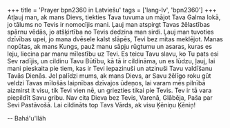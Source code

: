 +++
title = 'Prayer bpn2360 in Latviešu'
tags = ['lang-lv', 'bpn2360']
+++
Atļauj man, ak mans Dievs, tiekties Tava tuvuma un mājot Tava Galma lokā, jo tālums no Tevis ir nomocījis mani. Ļauj man atspirgt Tavas žēlastības spārnu vēdās, jo atšķirtība no Tevis dedzina man sirdi. Ļauj man tuvoties dzīvības upei, jo mana dvēsele kalst slāpēs, Tevi bez mitas meklējot.
Manas nopūtas, ak mans Kungs, pauž manu sāpju rūgtumu un asaras, kuras es leju, liecina par manu mīlestību uz Tevi.
Es teicu Tavu slavu, ko Tu pats esi Sev radījis, un cildinu Tavu Būtību, kā tā ir cildināma, un es lūdzu, ļauj, lai mani pieskaita pie tiem, kas ir Tevi iepazinuši un atzinuši Tavu valdīšanu Tavās Dienās. Jel palīdzi mums, ak mans Dievs, ar Savu žēlīgo roku gūt veldzi Tavas mīlošās laipnības dzīvajos ūdeņos, lai varam mēs pilnībā aizmirst it visu, tik Tevi vien nē, un griezties tikai pie Tevis. Tev ir tā vara piepildīt Savu gribu. Nav cita Dieva bez Tevis, Varenā, Glābēja, Paša par Sevi Pastāvošā. Lai cildināts top Tavs Vārds, ak visu Ķēniņu Ķēniņ!

-- Bahá'u'lláh
